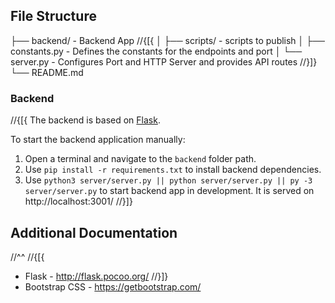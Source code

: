 ﻿## File Structure

├── backend/ - Backend App
//{[{
│ ├── scripts/ - scripts to publish
│ ├── constants.py - Defines the constants for the endpoints and port
│ └── server.py - Configures Port and HTTP Server and provides API routes
//}]}
└── README.md

### Backend

//{[{
The backend is based on [Flask](https://github.com/pallets/flask).

To start the backend application manually:

1. Open a terminal and navigate to the `backend` folder path.
2. Use `pip install -r requirements.txt` to install backend dependencies.
3. Use `python3 server/server.py || python server/server.py || py -3 server/server.py` to start backend app in development. It is served on http://localhost:3001/
   //}]}

## Additional Documentation

//^^
//{[{

- Flask - http://flask.pocoo.org/
  //}]}
- Bootstrap CSS - https://getbootstrap.com/
